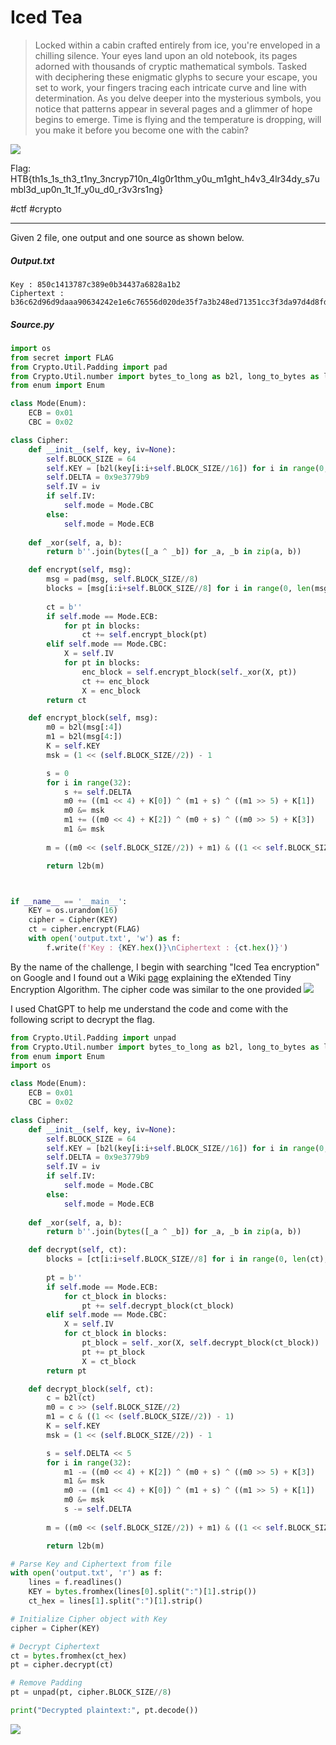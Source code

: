 # Iced Tea
> Locked within a cabin crafted entirely from ice, you're enveloped in a chilling silence. Your eyes land upon an old notebook, its pages adorned with thousands of cryptic mathematical symbols. Tasked with deciphering these enigmatic glyphs to secure your escape, you set to work, your fingers tracing each intricate curve and line with determination. As you delve deeper into the mysterious symbols, you notice that patterns appear in several pages and a glimmer of hope begins to emerge. Time is flying and the temperature is dropping, will you make it before you become one with the cabin?

![](https://i.imgur.com/lnb4AQ1.png)

Flag: HTB{th1s_1s_th3_t1ny_3ncryp710n_4lg0r1thm_y0u_m1ght_h4v3_4lr34dy_s7umbl3d_up0n_1t_1f_y0u_d0_r3v3rs1ng}

#ctf #crypto 

---
Given 2 file, one output and one source as shown below. 
##### Output.txt
```
Key : 850c1413787c389e0b34437a6828a1b2
Ciphertext : b36c62d96d9daaa90634242e1e6c76556d020de35f7a3b248ed71351cc3f3da97d4d8fd0ebc5c06a655eb57f2b250dcb2b39c8b2000297f635ce4a44110ec66596c50624d6ab582b2fd92228a21ad9eece4729e589aba644393f57736a0b870308ff00d778214f238056b8cf5721a843
```
##### Source.py
```python
import os
from secret import FLAG
from Crypto.Util.Padding import pad
from Crypto.Util.number import bytes_to_long as b2l, long_to_bytes as l2b
from enum import Enum

class Mode(Enum):
    ECB = 0x01
    CBC = 0x02

class Cipher:
    def __init__(self, key, iv=None):
        self.BLOCK_SIZE = 64
        self.KEY = [b2l(key[i:i+self.BLOCK_SIZE//16]) for i in range(0, len(key), self.BLOCK_SIZE//16)]
        self.DELTA = 0x9e3779b9
        self.IV = iv
        if self.IV:
            self.mode = Mode.CBC
        else:
            self.mode = Mode.ECB
    
    def _xor(self, a, b):
        return b''.join(bytes([_a ^ _b]) for _a, _b in zip(a, b))

    def encrypt(self, msg):
        msg = pad(msg, self.BLOCK_SIZE//8)
        blocks = [msg[i:i+self.BLOCK_SIZE//8] for i in range(0, len(msg), self.BLOCK_SIZE//8)]
        
        ct = b''
        if self.mode == Mode.ECB:
            for pt in blocks:
                ct += self.encrypt_block(pt)
        elif self.mode == Mode.CBC:
            X = self.IV
            for pt in blocks:
                enc_block = self.encrypt_block(self._xor(X, pt))
                ct += enc_block
                X = enc_block
        return ct

    def encrypt_block(self, msg):
        m0 = b2l(msg[:4])
        m1 = b2l(msg[4:])
        K = self.KEY
        msk = (1 << (self.BLOCK_SIZE//2)) - 1

        s = 0
        for i in range(32):
            s += self.DELTA
            m0 += ((m1 << 4) + K[0]) ^ (m1 + s) ^ ((m1 >> 5) + K[1])
            m0 &= msk
            m1 += ((m0 << 4) + K[2]) ^ (m0 + s) ^ ((m0 >> 5) + K[3])
            m1 &= msk
        
        m = ((m0 << (self.BLOCK_SIZE//2)) + m1) & ((1 << self.BLOCK_SIZE) - 1) # m = m0 || m1

        return l2b(m)



if __name__ == '__main__':
    KEY = os.urandom(16)
    cipher = Cipher(KEY)
    ct = cipher.encrypt(FLAG)
    with open('output.txt', 'w') as f:
        f.write(f'Key : {KEY.hex()}\nCiphertext : {ct.hex()}')


```

By the name of the challenge, I begin with searching "Iced Tea encryption" on Google and I found out a Wiki [page](https://en.wikipedia.org/wiki/XTEA) explaining the eXtended Tiny Encryption Algorithm. The cipher code was similar to the one provided 
![](https://i.imgur.com/CVNLPh4.png)

I used ChatGPT to help me understand the code and come with the following script to decrypt the flag.
```python
from Crypto.Util.Padding import unpad
from Crypto.Util.number import bytes_to_long as b2l, long_to_bytes as l2b
from enum import Enum
import os

class Mode(Enum):
    ECB = 0x01
    CBC = 0x02

class Cipher:
    def __init__(self, key, iv=None):
        self.BLOCK_SIZE = 64
        self.KEY = [b2l(key[i:i+self.BLOCK_SIZE//16]) for i in range(0, len(key), self.BLOCK_SIZE//16)]
        self.DELTA = 0x9e3779b9
        self.IV = iv
        if self.IV:
            self.mode = Mode.CBC
        else:
            self.mode = Mode.ECB
    
    def _xor(self, a, b):
        return b''.join(bytes([_a ^ _b]) for _a, _b in zip(a, b))

    def decrypt(self, ct):
        blocks = [ct[i:i+self.BLOCK_SIZE//8] for i in range(0, len(ct), self.BLOCK_SIZE//8)]
        
        pt = b''
        if self.mode == Mode.ECB:
            for ct_block in blocks:
                pt += self.decrypt_block(ct_block)
        elif self.mode == Mode.CBC:
            X = self.IV
            for ct_block in blocks:
                pt_block = self._xor(X, self.decrypt_block(ct_block))
                pt += pt_block
                X = ct_block
        return pt

    def decrypt_block(self, ct):
        c = b2l(ct)
        m0 = c >> (self.BLOCK_SIZE//2)
        m1 = c & ((1 << (self.BLOCK_SIZE//2)) - 1)
        K = self.KEY
        msk = (1 << (self.BLOCK_SIZE//2)) - 1

        s = self.DELTA << 5
        for i in range(32):
            m1 -= ((m0 << 4) + K[2]) ^ (m0 + s) ^ ((m0 >> 5) + K[3])
            m1 &= msk
            m0 -= ((m1 << 4) + K[0]) ^ (m1 + s) ^ ((m1 >> 5) + K[1])
            m0 &= msk
            s -= self.DELTA
        
        m = ((m0 << (self.BLOCK_SIZE//2)) + m1) & ((1 << self.BLOCK_SIZE) - 1) # m = m0 || m1

        return l2b(m)

# Parse Key and Ciphertext from file
with open('output.txt', 'r') as f:
    lines = f.readlines()
    KEY = bytes.fromhex(lines[0].split(":")[1].strip())
    ct_hex = lines[1].split(":")[1].strip()

# Initialize Cipher object with Key
cipher = Cipher(KEY)

# Decrypt Ciphertext
ct = bytes.fromhex(ct_hex)
pt = cipher.decrypt(ct)

# Remove Padding
pt = unpad(pt, cipher.BLOCK_SIZE//8)

print("Decrypted plaintext:", pt.decode())

```

![](https://i.imgur.com/0zpz8CT.png)
